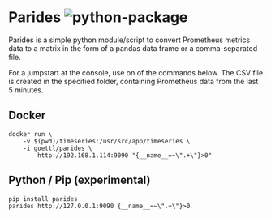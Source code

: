 # Parides ![python-package](https://github.com/goettl79/parides/workflows/python-package/badge.svg?branch=master)

Parides is a simple python module/script to convert Prometheus metrics data to a matrix in the form of a pandas data frame
 or a comma-separated file. 
 
For a jumpstart at the console, use on of the commands below. 
The CSV file is created in the specified 
folder, containing Prometheus data from the last 5 minutes.

## Docker

    docker run \
        -v $(pwd)/timeseries:/usr/src/app/timeseries \
        -i goettl/parides \
            http://192.168.1.114:9090 "{__name__=~\".+\"}>0"
            
## Python / Pip (experimental)

    pip install parides
    parides http://127.0.0.1:9090 {__name__=~\".+\"}>0
    